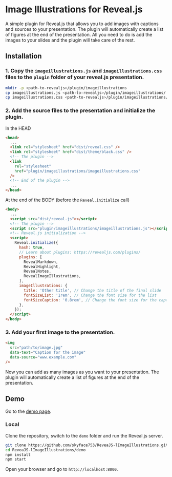 # Image Illustrations for Reveal.js

A simple plugin for Reveal.js that allows you to add images with captions and sources to your presentation. The plugin will automatically create a list of figures at the end of the presentation. All you need to do is add the images to your slides and the plugin will take care of the rest.

## Installation

### 1. Copy the `imageillustrations.js` and `imageillustrations.css` files to the `plugin` folder of your reveal.js presentation.

```bash
mkdir -p <path-to-revealjs>/plugin/imageillustrations
cp imageillustrations.js <path-to-revealjs>/plugin/imageillustrations/
cp imageillustrations.css <path-to-revealjs>/plugin/imageillustrations/
```

### 2. Add the source files to the presentation and initialize the plugin.

In the HEAD

```html
<head>
  ...
  <link rel="stylesheet" href="dist/reveal.css" />
  <link rel="stylesheet" href="dist/theme/black.css" />
  <!-- The plugin -->
  <link
    rel="stylesheet"
    href="plugin/imageillustrations/imageillustrations.css"
  />
  <!-- End of the plugin -->
  ...
</head>
```

At the end of the BODY (before the `Reveal.initialize` call)

```html
<body>
  ...
  <script src="dist/reveal.js"></script>
  <!-- The plugin -->
  <script src="plugin/imageillustrations/imageillustrations.js"></script>
  <!-- Reveal.js initialization -->
  <script>
    Reveal.initialize({
      hash: true,
      // Learn about plugins: https://revealjs.com/plugins/
      plugins: [
        RevealMarkdown,
        RevealHighlight,
        RevealNotes,
        RevealImageIllustrations,
      ],
      imageIllustrations: {
        title: 'Other title', // Change the title of the final slide
        fontSizeList: '1rem', // Change the font size for the list
        fontSizeCaption: '0.8rem', // Change the font size for the caption
      },
    });
  </script>
</body>
```

### 3. Add your first image to the presentation.

```html
<img
  src="path/to/image.jpg"
  data-text="Caption for the image"
  data-source="www.example.com"
/>
```

Now you can add as many images as you want to your presentation. The plugin will automatically create a list of figures at the end of the presentation.

## Demo

Go to the [demo page](https://skyface753.github.io/ReveaJS-lImageIllustrations/).

### Local

Clone the repository, switch to the `demo` folder and run the Reveal.js server.

```bash
git clone https://github.com/skyface753/ReveaJS-lImageIllustrations.git
cd ReveaJS-lImageIllustrations/demo
npm install
npm start
```

Open your browser and go to `http://localhost:8000`.
